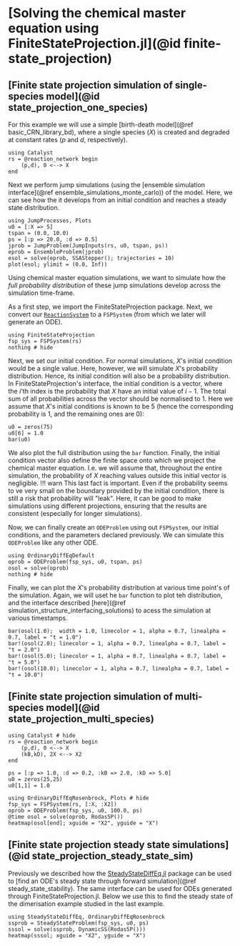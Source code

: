 # [Solving the chemical master equation using FiniteStateProjection.jl](@id finite-state_projection)

## [Finite state projection simulation of single-species model](@id state_projection_one_species)
For this example we will use a simple [birth-death model](@ref basic_CRN_library_bd), where a single species ($X$) is created and degraded at constant rates ($p$ and $d$, respectively).
```@example state_projection_one_species
using Catalyst
rs = @reaction_network begin
    (p,d), 0 <--> X
end
```
Next we perform jump simulations (using the [ensemble simulation interface](@ref ensemble_simulations_monte_carlo)) of the model. Here, we can see how the it develops from an initial condition and reaches a steady state distribution.
```@example state_projection_one_species
using JumpProcesses, Plots
u0 = [:X => 5]
tspan = (0.0, 10.0)
ps = [:p => 20.0, :d => 0.5]
jprob = JumpProblem(JumpInputs(rs, u0, tspan, ps))
eprob = EnsembleProblem(jprob)
esol = solve(eprob, SSAStepper(); trajectories = 10)
plot(esol; ylimit = (0.0, Inf))
```
Using chemical master equation simulations, we want to simulate how the *full probability distribution* of these jump simulations develop across the simulation time-frame. 

As a first step, we import the FiniteStateProjection package. Next, we convert our [`ReactionSystem`](@ref) to a `FSPSystem` (from which we later will generate an ODE).
```@example state_projection_one_species
using FiniteStateProjection
fsp_sys = FSPSystem(rs)
nothing # hide
```
Next, we set our initial condition. For normal simulations, $X$'s initial condition would be a single value. Here, however, we will simulate $X$'s probability distribution. Hence, its initial condition will also be a probability distribution. In FiniteStateProjection's interface, the initial condition is a vector, where the $i$'th index is the probability that $X$ have an initial value of $i-1$. The total sum of all probabilities across the vector should be normalised to $1$. Here we assume that $X$'s initial conditions is known to be $5$ (hence the corresponding probability is $1$, and the remaining ones are $0$):
```@example state_projection_one_species
u0 = zeros(75)
u0[6] = 1.0
bar(u0)
```
We also plot the full distribution using the `bar` function. Finally, the initial condition vector also define the finite space onto which we project the chemical master equation. I.e. we will assume that, throughout the entire simulation, the probability of $X$ reaching values outside this initial vector is negligible. 
!!! warn
    This last fact is important. Even if the probability seems to ve very small on the boundary provided by the initial condition, there is still a risk that probability will "leak". Here, it can be good to make simulations using different projections, ensuring that the results are consistent (especially for longer simulations).

Now, we can finally create an `ODEProblem` using out `FSPSystem`, our initial conditions, and the parameters declared previously. We can simulate this `ODEProblem` like any other ODE.
```@example state_projection_one_species
using OrdinaryDiffEqDefault
oprob = ODEProblem(fsp_sys, u0, tspan, ps)
osol = solve(oprob)
nothing # hide
```
Finally, we can plot the $X$'s probability distribution at various time point's of the simulation. Again, we will uset he `bar` function to plot teh distribution, and the interface described [here](@ref simulation_structure_interfacing_solutions) to acess the simulation at various timestamps.
```@example state_projection_one_species
bar(osol(1.0);  width = 1.0, linecolor = 1, alpha = 0.7, linealpha = 0.7, label = "t = 1.0")
bar!(osol(2.0); linecolor = 1, alpha = 0.7, linealpha = 0.7, label = "t = 2.0")
bar!(osol(5.0); linecolor = 1, alpha = 0.7, linealpha = 0.7, label = "t = 5.0")
bar!(osol(10.0); linecolor = 1, alpha = 0.7, linealpha = 0.7, label = "t = 10.0")
```

## [Finite state projection simulation of multi-species model](@id state_projection_multi_species)

```@example state_projection_multi_species
using Catalyst # hide
rs = @reaction_network begin
    (p,d), 0 <--> X
    (kB,kD), 2X <--> X2
end
```

```@example state_projection_multi_species
ps = [:p => 1.0, :d => 0.2, :kB => 2.0, :kD => 5.0]
u0 = zeros(25,25)
u0[1,1] = 1.0
```

```@example state_projection_multi_species
using OrdinaryDiffEqRosenbrock, Plots # hide
fsp_sys = FSPSystem(rs, [:X, :X2])
oprob = ODEProblem(fsp_sys, u0, 100.0, ps)
@time osol = solve(oprob, Rodas5P())
heatmap(osol[end]; xguide = "X2", yguide = "X")
```

## [Finite state projection steady state simulations](@id state_projection_steady_state_sim)
Previously we described how the [SteadyStateDiffEq.jl](https://github.com/SciML/SteadyStateDiffEq.jl) package can be used to [find an ODE's steady state through forward simulation](@ref steady_state_stability). The same interface can be used for ODEs generated through FiniteStateProjection.jl. Below we use this to find the steady state of the dimerisation example studied in the last example.
```@example state_projection_multi_species
using SteadyStateDiffEq, OrdinaryDiffEqRosenbrock
ssprob = SteadyStateProblem(fsp_sys, u0, ps)
sssol = solve(ssprob, DynamicSS(Rodas5P()))
heatmap(sssol; xguide = "X2", yguide = "X")
```